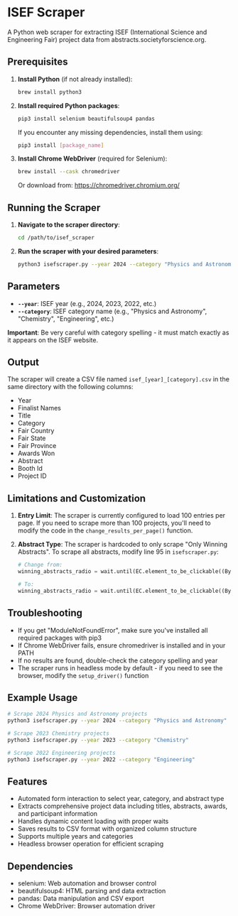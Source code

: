 # ISEF Scraper

A Python web scraper for extracting ISEF (International Science and Engineering Fair) project data from abstracts.societyforscience.org.

## Prerequisites

1. **Install Python** (if not already installed):
   ```bash
   brew install python3
   ```

2. **Install required Python packages**:
   ```bash
   pip3 install selenium beautifulsoup4 pandas
   ```
   If you encounter any missing dependencies, install them using:
   ```bash
   pip3 install [package_name]
   ```

3. **Install Chrome WebDriver** (required for Selenium):
   ```bash
   brew install --cask chromedriver
   ```
   Or download from: https://chromedriver.chromium.org/

## Running the Scraper

1. **Navigate to the scraper directory**:
   ```bash
   cd /path/to/isef_scraper
   ```

2. **Run the scraper with your desired parameters**:
   ```bash
   python3 isefscraper.py --year 2024 --category "Physics and Astronomy"
   ```

## Parameters

- **`--year`**: ISEF year (e.g., 2024, 2023, 2022, etc.)
- **`--category`**: ISEF category name (e.g., "Physics and Astronomy", "Chemistry", "Engineering", etc.)

**Important**: Be very careful with category spelling - it must match exactly as it appears on the ISEF website.

## Output

The scraper will create a CSV file named `isef_[year]_[category].csv` in the same directory with the following columns:
- Year
- Finalist Names
- Title
- Category
- Fair Country
- Fair State
- Fair Province
- Awards Won
- Abstract
- Booth Id
- Project ID

## Limitations and Customization

1. **Entry Limit**: The scraper is currently configured to load 100 entries per page. If you need to scrape more than 100 projects, you'll need to modify the code in the `change_results_per_page()` function.

2. **Abstract Type**: The scraper is hardcoded to only scrape "Only Winning Abstracts". To scrape all abstracts, modify line 95 in `isefscraper.py`:
   ```python
   # Change from:
   winning_abstracts_radio = wait.until(EC.element_to_be_clickable((By.XPATH, "//input[@id='IsGetAllAbstracts' and @value='False']")))
   
   # To:
   winning_abstracts_radio = wait.until(EC.element_to_be_clickable((By.XPATH, "//input[@id='IsGetAllAbstracts' and @value='True']")))
   ```

## Troubleshooting

- If you get "ModuleNotFoundError", make sure you've installed all required packages with pip3
- If Chrome WebDriver fails, ensure chromedriver is installed and in your PATH
- If no results are found, double-check the category spelling and year
- The scraper runs in headless mode by default - if you need to see the browser, modify the `setup_driver()` function

## Example Usage

```bash
# Scrape 2024 Physics and Astronomy projects
python3 isefscraper.py --year 2024 --category "Physics and Astronomy"

# Scrape 2023 Chemistry projects
python3 isefscraper.py --year 2023 --category "Chemistry"

# Scrape 2022 Engineering projects
python3 isefscraper.py --year 2022 --category "Engineering"
```

## Features

- Automated form interaction to select year, category, and abstract type
- Extracts comprehensive project data including titles, abstracts, awards, and participant information
- Handles dynamic content loading with proper waits
- Saves results to CSV format with organized column structure
- Supports multiple years and categories
- Headless browser operation for efficient scraping

## Dependencies

- selenium: Web automation and browser control
- beautifulsoup4: HTML parsing and data extraction
- pandas: Data manipulation and CSV export
- Chrome WebDriver: Browser automation driver 